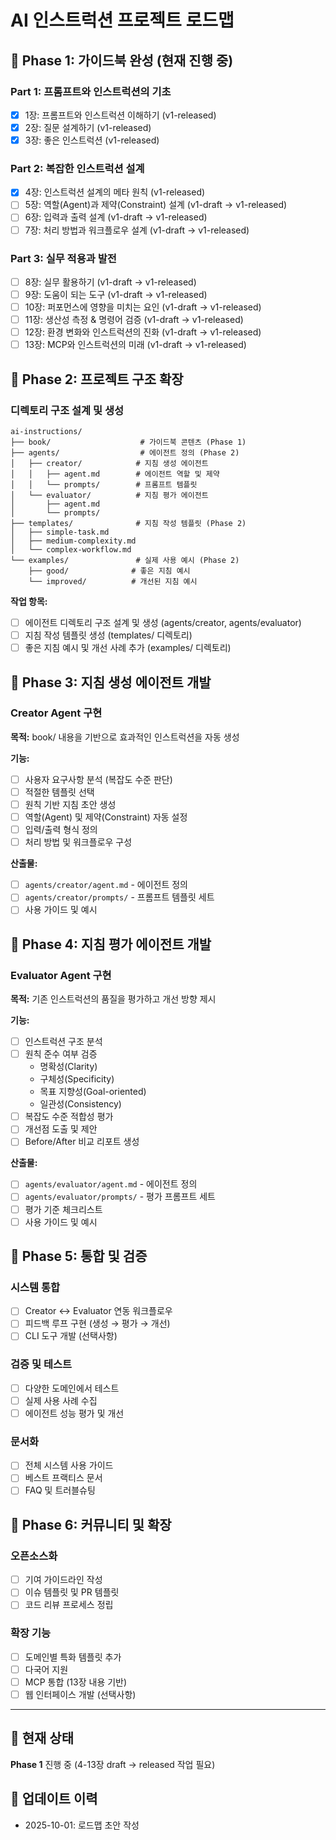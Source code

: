 # AI 인스트럭션 프로젝트 로드맵

## 📅 Phase 1: 가이드북 완성 (현재 진행 중)

### Part 1: 프롬프트와 인스트럭션의 기초
- [x] 1장: 프롬프트와 인스트럭션 이해하기 (v1-released)
- [x] 2장: 질문 설계하기 (v1-released)
- [x] 3장: 좋은 인스트럭션 (v1-released)

### Part 2: 복잡한 인스트럭션 설계
- [x] 4장: 인스트럭션 설계의 메타 원칙 (v1-released)
- [ ] 5장: 역할(Agent)과 제약(Constraint) 설계 (v1-draft → v1-released)
- [ ] 6장: 입력과 출력 설계 (v1-draft → v1-released)
- [ ] 7장: 처리 방법과 워크플로우 설계 (v1-draft → v1-released)

### Part 3: 실무 적용과 발전
- [ ] 8장: 실무 활용하기 (v1-draft → v1-released)
- [ ] 9장: 도움이 되는 도구 (v1-draft → v1-released)
- [ ] 10장: 퍼포먼스에 영향을 미치는 요인 (v1-draft → v1-released)
- [ ] 11장: 생산성 측정 & 명령어 검증 (v1-draft → v1-released)
- [ ] 12장: 환경 변화와 인스트럭션의 진화 (v1-draft → v1-released)
- [ ] 13장: MCP와 인스트럭션의 미래 (v1-draft → v1-released)

## 📅 Phase 2: 프로젝트 구조 확장

### 디렉토리 구조 설계 및 생성
```plaintext
ai-instructions/
├── book/                    # 가이드북 콘텐츠 (Phase 1)
├── agents/                  # 에이전트 정의 (Phase 2)
│   ├── creator/            # 지침 생성 에이전트
│   │   ├── agent.md        # 에이전트 역할 및 제약
│   │   └── prompts/        # 프롬프트 템플릿
│   └── evaluator/          # 지침 평가 에이전트
│       ├── agent.md
│       └── prompts/
├── templates/              # 지침 작성 템플릿 (Phase 2)
│   ├── simple-task.md
│   ├── medium-complexity.md
│   └── complex-workflow.md
└── examples/               # 실제 사용 예시 (Phase 2)
    ├── good/              # 좋은 지침 예시
    └── improved/          # 개선된 지침 예시
```

**작업 항목:**
- [ ] 에이전트 디렉토리 구조 설계 및 생성 (agents/creator, agents/evaluator)
- [ ] 지침 작성 템플릿 생성 (templates/ 디렉토리)
- [ ] 좋은 지침 예시 및 개선 사례 추가 (examples/ 디렉토리)

## 📅 Phase 3: 지침 생성 에이전트 개발

### Creator Agent 구현
**목적:** book/ 내용을 기반으로 효과적인 인스트럭션을 자동 생성

**기능:**
- [ ] 사용자 요구사항 분석 (복잡도 수준 판단)
- [ ] 적절한 템플릿 선택
- [ ] 원칙 기반 지침 초안 생성
- [ ] 역할(Agent) 및 제약(Constraint) 자동 설정
- [ ] 입력/출력 형식 정의
- [ ] 처리 방법 및 워크플로우 구성

**산출물:**
- [ ] `agents/creator/agent.md` - 에이전트 정의
- [ ] `agents/creator/prompts/` - 프롬프트 템플릿 세트
- [ ] 사용 가이드 및 예시

## 📅 Phase 4: 지침 평가 에이전트 개발

### Evaluator Agent 구현
**목적:** 기존 인스트럭션의 품질을 평가하고 개선 방향 제시

**기능:**
- [ ] 인스트럭션 구조 분석
- [ ] 원칙 준수 여부 검증
  - 명확성(Clarity)
  - 구체성(Specificity)
  - 목표 지향성(Goal-oriented)
  - 일관성(Consistency)
- [ ] 복잡도 수준 적합성 평가
- [ ] 개선점 도출 및 제안
- [ ] Before/After 비교 리포트 생성

**산출물:**
- [ ] `agents/evaluator/agent.md` - 에이전트 정의
- [ ] `agents/evaluator/prompts/` - 평가 프롬프트 세트
- [ ] 평가 기준 체크리스트
- [ ] 사용 가이드 및 예시

## 📅 Phase 5: 통합 및 검증

### 시스템 통합
- [ ] Creator ↔ Evaluator 연동 워크플로우
- [ ] 피드백 루프 구현 (생성 → 평가 → 개선)
- [ ] CLI 도구 개발 (선택사항)

### 검증 및 테스트
- [ ] 다양한 도메인에서 테스트
- [ ] 실제 사용 사례 수집
- [ ] 에이전트 성능 평가 및 개선

### 문서화
- [ ] 전체 시스템 사용 가이드
- [ ] 베스트 프랙티스 문서
- [ ] FAQ 및 트러블슈팅

## 📅 Phase 6: 커뮤니티 및 확장

### 오픈소스화
- [ ] 기여 가이드라인 작성
- [ ] 이슈 템플릿 및 PR 템플릿
- [ ] 코드 리뷰 프로세스 정립

### 확장 기능
- [ ] 도메인별 특화 템플릿 추가
- [ ] 다국어 지원
- [ ] MCP 통합 (13장 내용 기반)
- [ ] 웹 인터페이스 개발 (선택사항)

---

## 🎯 현재 상태
**Phase 1** 진행 중 (4-13장 draft → released 작업 필요)

## 📝 업데이트 이력
- 2025-10-01: 로드맵 초안 작성
